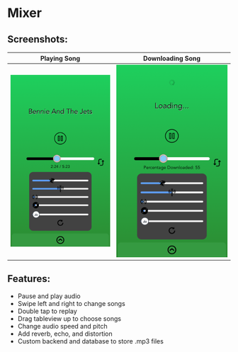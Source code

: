 # Mixer

## Screenshots:
Playing Song                                              |  Downloading Song
:--------------------------------------------------------:|:------------------------------------------------------------:
![playing song screenshot](/screenshots/screenshot4.png)  |  ![downloading song screenshot](/screenshots/screenshot3.png)

## Features:
- Pause and play audio
- Swipe left and right to change songs
- Double tap to replay
- Drag tableview up to choose songs
- Change audio speed and pitch
- Add reverb, echo, and distortion
- Custom backend and database to store .mp3 files
